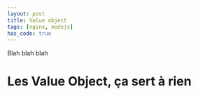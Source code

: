 ```yaml
---
layout: post
title: Value object
tags: [nginx, nodejs]
has_code: true
---
```


Blah blah blah

# Les Value Object, ça sert à rien